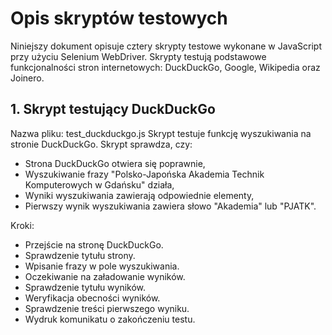 # Opis skryptów testowych
Niniejszy dokument opisuje cztery skrypty testowe wykonane w JavaScript przy użyciu Selenium WebDriver. Skrypty testują podstawowe funkcjonalności stron internetowych: DuckDuckGo, Google, Wikipedia oraz Joinero.

## 1. Skrypt testujący DuckDuckGo
Nazwa pliku: test_duckduckgo.js
Skrypt testuje funkcję wyszukiwania na stronie DuckDuckGo. Skrypt sprawdza, czy:
- Strona DuckDuckGo otwiera się poprawnie,
- Wyszukiwanie frazy "Polsko-Japońska Akademia Technik Komputerowych w Gdańsku" działa,
- Wyniki wyszukiwania zawierają odpowiednie elementy,
- Pierwszy wynik wyszukiwania zawiera słowo "Akademia" lub "PJATK".

Kroki:
- Przejście na stronę DuckDuckGo.
- Sprawdzenie tytułu strony.
- Wpisanie frazy w pole wyszukiwania.
- Oczekiwanie na załadowanie wyników.
- Sprawdzenie tytułu wyników.
- Weryfikacja obecności wyników.
- Sprawdzenie treści pierwszego wyniku.
- Wydruk komunikatu o zakończeniu testu.



